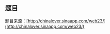 ## 题目
题目来源：[http://chinalover.sinaapp.com/web23/](http://chinalover.sinaapp.com/web23/)


```{.python .input}

```

